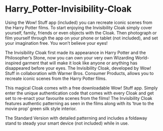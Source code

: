# Harry_Potter-Invisibility-Cloak
Using the Wow! Stuff app (included) you can recreate iconic scenes from the Harry Potter films. To start enjoying the Invisibility Cloak simply cover yourself, family, friends or even objects with the Cloak. Then photograph or film yourself through the app on your phone or tablet (not included), and set your imagination free. You won’t believe your eyes!

The Invisibility Cloak first made its appearance in Harry Potter and the Philosopher’s Stone, now you can own your very own Wizarding World-inspired garment that will make it look like anyone or anything has disappeared before your eyes. The Invisibility Cloak, developed by Wow! Stuff in collaboration with Warner Bros. Consumer Products, allows you to recreate iconic scenes from the Harry Potter films.

This magical Cloak comes with a free downloadable Wow! Stuff app. Simply enter the unique authentication code that comes with every Cloak and get set to re-enact your favourite scenes from the films! The Invisibility Cloak features authentic patterning as seen in the films along with its ‘true to the movie prop’ green silk style interior.

The Standard Version with detailed patterning and includes a foldaway stand to steady your smart device (not included) while in use.
